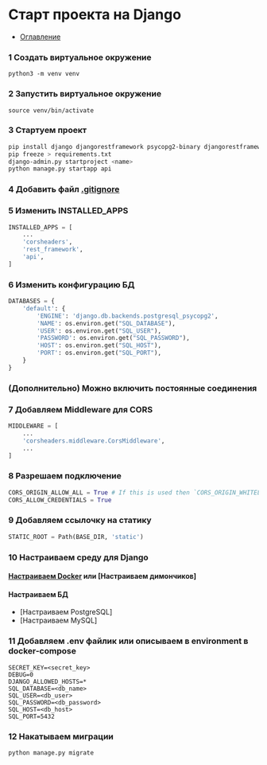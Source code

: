 # Старт проекта на Django

+ [Оглавление](../README.md)

### 1 Создать виртуальное окружение

```
python3 -m venv venv
```

### 2 Запустить виртуальное окружение

```
source venv/bin/activate
```
### 3 Стартуем проект
```bash
pip install django djangorestframework psycopg2-binary djangorestframework-simplejwt django-cors-headers
pip freeze > requirements.txt
django-admin.py startproject <name>
python manage.py startapp api
```
### 4 Добавить файл [.gitignore](gitignore.md)
### 5 Изменить INSTALLED_APPS
```python
INSTALLED_APPS = [
    ...
    'corsheaders',
    'rest_framework',
    'api',
]
```

### 6 Изменить конфигурацию БД

```python
DATABASES = {
    'default': {
        'ENGINE': 'django.db.backends.postgresql_psycopg2',
        'NAME': os.environ.get("SQL_DATABASE"),
        'USER': os.environ.get("SQL_USER"),
        'PASSWORD': os.environ.get("SQL_PASSWORD"),
        'HOST': os.environ.get("SQL_HOST"),
        'PORT': os.environ.get("SQL_PORT"),
    }
}
```
### (Дополнительно) Можно включить постоянные соединения

### 7 Добавляем Middleware для CORS
```python
MIDDLEWARE = [
    ...
    'corsheaders.middleware.CorsMiddleware',
    ...
]
```
### 8 Разрешаем подключение
```python
CORS_ORIGIN_ALLOW_ALL = True # If this is used then `CORS_ORIGIN_WHITELIST` will not have any effect
CORS_ALLOW_CREDENTIALS = True
```
### 9 Добавляем ссылочку на статику
```python
STATIC_ROOT = Path(BASE_DIR, 'static')
```
### 10 Настраиваем среду для Django
#### [Настраиваем Docker](../devops/django-docker.md) или [Настраиваем димончиков]
#### Настраиваем БД
+ [Настраиваем PostgreSQL]
+ [Настраиваем MySQL]

### 11 Добавляем .env файлик или описываем в environment в docker-compose
```
SECRET_KEY=<secret_key>
DEBUG=0
DJANGO_ALLOWED_HOSTS=*
SQL_DATABASE=<db_name>
SQL_USER=<db_user>
SQL_PASSWORD=<db_password>
SQL_HOST=<db_host>
SQL_PORT=5432
```
### 12 Накатываем миграции
```python
python manage.py migrate
```


